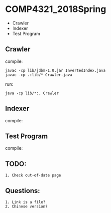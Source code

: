 # COMP4321_2018Spring
* Crawler
* Indexer
* Test Program
## Crawler
compile:
```
javac -cp lib/jdbm-1.0.jar InvertedIndex.java
javac -cp .:lib/* Crawler.java
```
run:
```
java -cp lib/*:. Crawler
```
## Indexer
compile:
## Test Program
compile:
## TODO:
```
1. Check out-of-date page
```

## Questions:
```
1. Link is a file?
2. Chinese version?
```